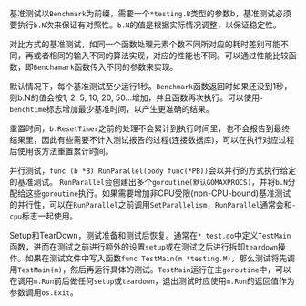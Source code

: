 基准测试以`Benchmark`为前缀，需要一个`*testing.B`类型的参数b，基准测试必须要执行`b.N`次来保证有对照性。`b.N`的值是根据实际情况调整，以保证稳定性。

对比方式的基准测试，如同一个函数处理元素个数不同所对应的耗时差别可能不同，再或者相同的输入不同的算法实现，对应的性能也不同。可以通过性能比较函数，即`Benchamark`函数传入不同的参数来实现。

默认情况下，每个基准测试至少运行1秒。`Benchmark`函数返回时如果还没到1秒，则b.N的值会按1, 2, 5, 10, 20, 50...增加，并且函数再次执行。可以使用`-benchtime`标志增加最少基准时间，以产生更准确的结果。

重置时间，`b.ResetTimer`之前的处理不会累计到执行时间里，也不会报告到最终结果里，因此有些需要不计入测试报告的过程(连接数据库)，可以在执行对应过程后使用该方法重置累计时间。

并行测试，`func (b *B) RunParallel(body func(*PB))`会以并行的方式执行给定的基准测试。 `RunParallel`会创建出多个`goroutine(默认GOMAXPROCS)`，并将`b.N`分配给这些`goroutine`执行。如果需要增加非CPU受限(non-CPU-bound)基准测试的并行性，可以在`RunParallel`之前调用`SetParallelism`，`RunParallel`通常会和`-cpu`标志一起使用。

Setup和TearDown，测试准备和测试后恢复。通常在`*_test.go`中定义`TestMain`函数，进而在测试之前进行额外的设置`setup`或在测试之后进行拆卸`teardown`操作。如果在测试文件中写入函数`func TestMain(m *testing.M)`，那么测试将先调用`TestMain(m)`，然后再运行具体的测试。`TestMain`运行在主`goroutine`中，可以在调用`m.Run`前后做任何`setup`或`teardown`，退出测试时应使用`m.Run`的返回值作为参数调用`os.Exit`。
